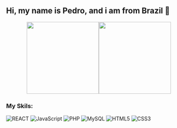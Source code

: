 ## Hi, my name is Pedro, and i am from Brazil 👋

<div style="display: flex; justify-content: center">
    <img style="height: 14em" src="https://github-readme-stats.vercel.app/api?username=Pedrohss-hub&show_icons=true&theme=radical" />
    <img style="height: 14em" src="https://github-readme-stats.vercel.app/api/top-langs/?username=Pedrohss-hub&layout=compact&theme=radical" />
</div>


### My Skils:

<div>
    <img src="https://img.shields.io/badge/React-20232A?style=for-the-badge&logo=react&logoColor=61DAFB" alt="REACT" />
    <img src="https://img.shields.io/badge/JavaScript-F7DF1E?style=for-the-badge&logo=javascript&logoColor=black" alt="JavaScript"/>
    <img src="https://img.shields.io/badge/PHP-777BB4?style=for-the-badge&logo=php&logoColor=white" alt="PHP"/>
    <img src="https://img.shields.io/badge/MySQL-00000F?style=for-the-badge&logo=mysql&logoColor=white" alt="MySQL"/>
    <img src="https://img.shields.io/badge/HTML5-E34F26?style=for-the-badge&logo=html5&logoColor=white" alt="HTML5"/>
    <img src="https://img.shields.io/badge/CSS3-1572B6?style=for-the-badge&logo=css3&logoColor=white" alt="CSS3"/>
</div>

